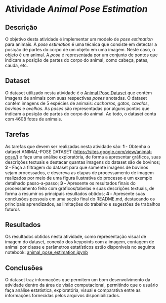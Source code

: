 # Atividade *Animal Pose Estimation*

## Descrição

O objetivo desta atividade é implementar um modelo de *pose estimation* para animais. A *pose estimation* é uma técnica que consiste em detectar a posição de partes do corpo de um objeto em uma imagem. Neste caso, o objeto é um animal. A *pose* é representada por um conjunto de pontos que indicam a posição de partes do corpo do animal, como cabeça, patas, cauda, etc.

## Dataset

O dataset utilizado nesta atividade é o [Animal Pose Dataset](https://sites.google.com/view/animal-pose/) que contém imagens de animais com suas respectivas *poses* anotadas. O dataset contém imagens de 5 espécies de animais: *cachorros*, *gatos*, *cavalos*, *bovinos* e *ovelhas*. As *poses* são representadas por alguns pontos que indicam a posição de partes do corpo do animal. Ao todo, o dataset conta com 4608 fotos de animais.

## Tarefas

As tarefas que devem ser realizadas nesta atividade são:
**1 -** Obtenha o dataset ANIMAL-POSE DATASET (https://sites.google.com/view/animal-pose/) e faça uma análise exploratória, de forma a apresentar gráficos, suas descrições textuais e destacar quantas imagens do dataset são de bovinos;
**2 -** Faça a filtragem do dataset para que somente imagens de bovinos sejam processados, e descreva as etapas de processamento de imagem realizados por meio de uma figura ilustrativa do processo e um exemplo detalhado passo-a-passo;
**3 -** Apresente os resultados finais do processamento feito com gráficos/tabelas e suas descrições textuais, de forma a resumir os principais resultados obtidos;
**4 -** Apresente suas conclusões pessoais em uma seção final do README.md, destacando os principais aprendizados, as limitações do trabalho e sugestões de trabalhos futuros

## Resultados

Os resultados obtidos nesta atividade, como representação visual de imagem do dataset, conexão dos keypoints com a imagem, contagem de animal por classe e parâmetros estatísticos estão disponíveis no seguinte notebook: [animal_pose_estimation.ipynb](Atividade_Atividade_AnimalPose_Estumation.ipynb)

## Conclusões

O dataset traz informações que permitem um bom desenvolvimento da atividade dentro da área de visão computacional, permitindo que o usuário faça análise estatística, exploratória, visual e comparativa entre as informações fornecidas pelos arquivos disponibilizados.

